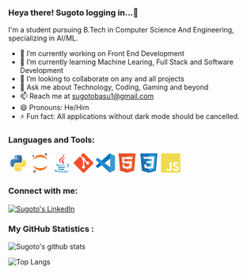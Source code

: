 ### Heya there! Sugoto logging in...👋

I'm a student pursuing B.Tech in Computer Science And Engineering, specializing in AI/ML.

- 🔭 I’m currently working on Front End Development
- 🌱 I’m currently learning Machine Learing, Full Stack and Software Development
- 👯 I’m looking to collaborate on any and all projects
- 💬 Ask me about Technology, Coding, Gaming and beyond
- 📫 Reach me at sugotobasu1@gmail.com
- 😄 Pronouns: He/Him
- ⚡ Fun fact: All applications without dark mode should be cancelled.

<h3 align="left">Languages and Tools:</h3>
<p align="left">
<img src="https://raw.githubusercontent.com/devicons/devicon/master/icons/python/python-original.svg" alt="HTML" width="40px"/>
<img src="https://raw.githubusercontent.com/devicons/devicon/master/icons/jupyter/jupyter-original.svg" alt="HTML" width="40px"/>
<img src="https://raw.githubusercontent.com/devicons/devicon/master/icons/java/java-original.svg" alt="HTML" width="40px"/>
<img src="https://raw.githubusercontent.com/devicons/devicon/master/icons/git/git-original.svg" alt="HTML" width="40px"/>
<img src="https://raw.githubusercontent.com/devicons/devicon/master/icons/vscode/vscode-original.svg" alt="HTML" width="40px"/>
<img src="https://raw.githubusercontent.com/devicons/devicon/master/icons/html5/html5-original.svg" alt="HTML" width="40px"/>
<img src="https://raw.githubusercontent.com/devicons/devicon/master/icons/css3/css3-original.svg" alt="HTML" width="40px"/>
<img src="https://raw.githubusercontent.com/devicons/devicon/master/icons/javascript/javascript-plain.svg" alt="HTML" width="40px"/>
</p>

<h3 align="left">Connect with me:</h3>
<p align="left">
<a href="https://www.linkedin.com/in/sugotobasu" target="blank"><img align="center" src="https://raw.githubusercontent.com/rahuldkjain/github-profile-readme-generator/master/src/images/icons/Social/linked-in-alt.svg" alt="Sugoto's LinkedIn" height="30" width="40" /></a>
</p>

<h3 align="left">My GitHub Statistics :</h3>
<p align="left">

![Sugoto's github stats](https://github-readme-stats.vercel.app/api?username=sugoto&count_private=true&show_icons=True)

![Top Langs](https://github-readme-stats.vercel.app/api/top-langs/?username=sugoto&exclude_repo=dotfiles)
</p>
